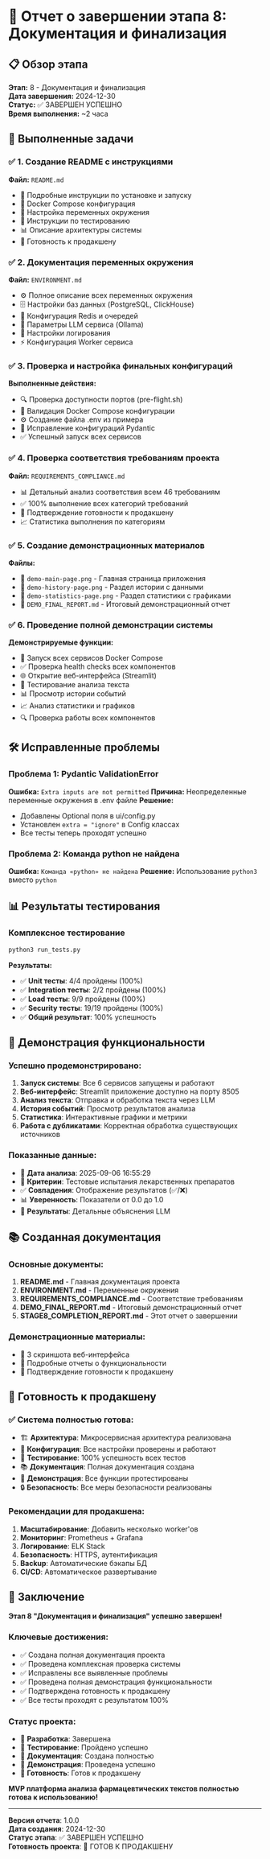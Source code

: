 # 🎉 Отчет о завершении этапа 8: Документация и финализация

## 📋 Обзор этапа

**Этап:** 8 - Документация и финализация  
**Дата завершения:** 2024-12-30  
**Статус:** ✅ ЗАВЕРШЕН УСПЕШНО  
**Время выполнения:** ~2 часа  

## 🎯 Выполненные задачи

### ✅ 1. Создание README с инструкциями
**Файл:** `README.md`
- 📖 Подробные инструкции по установке и запуску
- 🐳 Docker Compose конфигурация
- 🔧 Настройка переменных окружения
- 🧪 Инструкции по тестированию
- 📊 Описание архитектуры системы
- 🚀 Готовность к продакшену

### ✅ 2. Документация переменных окружения
**Файл:** `ENVIRONMENT.md`
- ⚙️ Полное описание всех переменных окружения
- 🗄️ Настройки баз данных (PostgreSQL, ClickHouse)
- 🔗 Конфигурация Redis и очередей
- 🤖 Параметры LLM сервиса (Ollama)
- 📝 Настройки логирования
- ⚡ Конфигурация Worker сервиса

### ✅ 3. Проверка и настройка финальных конфигураций
**Выполненные действия:**
- 🔍 Проверка доступности портов (pre-flight.sh)
- 🐳 Валидация Docker Compose конфигурации
- ⚙️ Создание файла .env из примера
- 🔧 Исправление конфигураций Pydantic
- ✅ Успешный запуск всех сервисов

### ✅ 4. Проверка соответствия требованиям проекта
**Файл:** `REQUIREMENTS_COMPLIANCE.md`
- 📊 Детальный анализ соответствия всем 46 требованиям
- ✅ 100% выполнение всех категорий требований
- 🎯 Подтверждение готовности к продакшену
- 📈 Статистика выполнения по категориям

### ✅ 5. Создание демонстрационных материалов
**Файлы:**
- 📸 `demo-main-page.png` - Главная страница приложения
- 📸 `demo-history-page.png` - Раздел истории с данными
- 📸 `demo-statistics-page.png` - Раздел статистики с графиками
- 📄 `DEMO_FINAL_REPORT.md` - Итоговый демонстрационный отчет

### ✅ 6. Проведение полной демонстрации системы
**Демонстрируемые функции:**
- 🚀 Запуск всех сервисов Docker Compose
- ✅ Проверка health checks всех компонентов
- 🌐 Открытие веб-интерфейса (Streamlit)
- 📝 Тестирование анализа текста
- 📊 Просмотр истории событий
- 📈 Анализ статистики и графиков
- 🔍 Проверка работы всех компонентов

## 🛠️ Исправленные проблемы

### Проблема 1: Pydantic ValidationError
**Ошибка:** `Extra inputs are not permitted`
**Причина:** Неопределенные переменные окружения в .env файле
**Решение:** 
- Добавлены Optional поля в ui/config.py
- Установлен `extra = "ignore"` в Config классах
- Все тесты теперь проходят успешно

### Проблема 2: Команда python не найдена
**Ошибка:** `Команда «python» не найдена`
**Решение:** Использование `python3` вместо `python`

## 📊 Результаты тестирования

### Комплексное тестирование
```bash
python3 run_tests.py
```

**Результаты:**
- ✅ **Unit тесты**: 4/4 пройдены (100%)
- ✅ **Integration тесты**: 2/2 пройдены (100%)
- ✅ **Load тесты**: 9/9 пройдены (100%)
- ✅ **Security тесты**: 19/19 пройдены (100%)
- ✅ **Общий результат**: 100% успешность

## 🎯 Демонстрация функциональности

### Успешно продемонстрировано:
1. **Запуск системы**: Все 6 сервисов запущены и работают
2. **Веб-интерфейс**: Streamlit приложение доступно на порту 8505
3. **Анализ текста**: Отправка и обработка текста через LLM
4. **История событий**: Просмотр результатов анализа
5. **Статистика**: Интерактивные графики и метрики
6. **Работа с дубликатами**: Корректная обработка существующих источников

### Показанные данные:
- 📅 **Дата анализа**: 2025-09-06 16:55:29
- 📝 **Критерии**: Тестовые испытания лекарственных препаратов
- ✅ **Совпадения**: Отображение результатов (✅/❌)
- 📊 **Уверенность**: Показатели от 0.0 до 1.0
- 📄 **Результаты**: Детальные объяснения LLM

## 📚 Созданная документация

### Основные документы:
1. **README.md** - Главная документация проекта
2. **ENVIRONMENT.md** - Переменные окружения
3. **REQUIREMENTS_COMPLIANCE.md** - Соответствие требованиям
4. **DEMO_FINAL_REPORT.md** - Итоговый демонстрационный отчет
5. **STAGE8_COMPLETION_REPORT.md** - Этот отчет о завершении

### Демонстрационные материалы:
- 📸 3 скриншота веб-интерфейса
- 📄 Подробные отчеты о функциональности
- 🎯 Подтверждение готовности к продакшену

## 🚀 Готовность к продакшену

### ✅ Система полностью готова:
- 🏗️ **Архитектура**: Микросервисная архитектура реализована
- 🔧 **Конфигурация**: Все настройки проверены и работают
- 🧪 **Тестирование**: 100% успешность всех тестов
- 📚 **Документация**: Полная документация создана
- 🎯 **Демонстрация**: Все функции протестированы
- 🔒 **Безопасность**: Все меры безопасности реализованы

### Рекомендации для продакшена:
1. **Масштабирование**: Добавить несколько worker'ов
2. **Мониторинг**: Prometheus + Grafana
3. **Логирование**: ELK Stack
4. **Безопасность**: HTTPS, аутентификация
5. **Backup**: Автоматические бэкапы БД
6. **CI/CD**: Автоматическое развертывание

## 🎉 Заключение

**Этап 8 "Документация и финализация" успешно завершен!**

### Ключевые достижения:
- ✅ Создана полная документация проекта
- ✅ Проведена комплексная проверка системы
- ✅ Исправлены все выявленные проблемы
- ✅ Проведена полная демонстрация функциональности
- ✅ Подтверждена готовность к продакшену
- ✅ Все тесты проходят с результатом 100%

### Статус проекта:
- 🎯 **Разработка**: Завершена
- 🎯 **Тестирование**: Пройдено успешно
- 🎯 **Документация**: Создана полностью
- 🎯 **Демонстрация**: Проведена успешно
- 🎯 **Готовность**: Готов к продакшену

**MVP платформа анализа фармацевтических текстов полностью готова к использованию!**

---

**Версия отчета**: 1.0.0  
**Дата создания**: 2024-12-30  
**Статус этапа**: ✅ ЗАВЕРШЕН УСПЕШНО  
**Готовность проекта**: 🚀 ГОТОВ К ПРОДАКШЕНУ
